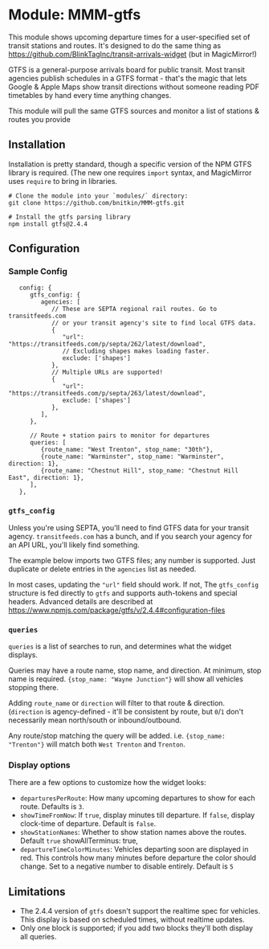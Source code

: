 # Module: MMM-gtfs

This module shows upcoming departure times for a user-specified
set of transit stations and routes. It's designed to do the same thing as
https://github.com/BlinkTagInc/transit-arrivals-widget (but in MagicMirror!)

GTFS is a general-purpose arrivals board for public transit.
Most transit agencies publish schedules in a GTFS format - that's
the magic that lets Google & Apple Maps show transit directions without
someone reading PDF timetables by hand every time anything changes.

This module will pull the same GTFS sources and monitor a list of
stations & routes you provide


## Installation

Installation is pretty standard, though a specific version of the NPM GTFS library
is required. (The new one requires `import` syntax, and MagicMirror uses `require`
to bring in libraries.

```
# Clone the module into your `modules/` directory:
git clone https://github.com/bnitkin/MMM-gtfs.git

# Install the gtfs parsing library
npm install gtfs@2.4.4
```

## Configuration

### Sample Config
```
   config: {
      gtfs_config: {
         agencies: [
            // These are SEPTA regional rail routes. Go to transitfeeds.com
            // or your transit agency's site to find local GTFS data.
            {
               "url": "https://transitfeeds.com/p/septa/262/latest/download",
               // Excluding shapes makes loading faster.
               exclude: ['shapes']
            },
            // Multiple URLs are supported!
            {
               "url": "https://transitfeeds.com/p/septa/263/latest/download",
               exclude: ['shapes']
            },
         ],
      },

      // Route + station pairs to monitor for departures
      queries: [
         {route_name: "West Trenton", stop_name: "30th"},
         {route_name: "Warminster", stop_name: "Warminster", direction: 1},
         {route_name: "Chestnut Hill", stop_name: "Chestnut Hill East", direction: 1},
      ],
   },
```

### `gtfs_config`
 Unless you're using SEPTA, you'll need to find GTFS
data for your transit agency. `transitfeeds.com` has a bunch, and if you
search your agency for an API URL, you'll likely find something.

The example below imports two GTFS files; any number is supported. Just duplicate or
delete entries in the `agencies` list as needed.

In most cases, updating the `"url"` field should work. If not, The `gtfs_config`
structure is fed directly to `gtfs` and supports auth-tokens and special headers.
Advanced details are described at
https://www.npmjs.com/package/gtfs/v/2.4.4#configuration-files

### `queries`
`queries` is a list of searches to run, and determines what the widget displays.

Queries may have a route name, stop name, and direction. At minimum, stop name
is required. `{stop_name: "Wayne Junction"}` will show all vehicles stopping there.

Adding `route_name` or `direction` will filter to that route & direction.
(`direction` is agency-defined - it'll be consistent by route, but `0`/`1`
don't necessarily mean north/south or inbound/outbound.

Any route/stop matching the query will be added. i.e. `{stop_name: "Trenton"}`
will match both `West Trenton` and `Trenton`.

### Display options
There are a few options to customize how the widget looks:

 - `departuresPerRoute`: How many upcoming departures to show for each route.
   Defaults is `3`.
 - `showTimeFromNow`: If `true`, display minutes till departure. If `false`, display
   clock-time of departure. Default is `false`.
 - `showStationNames`: Whether to show station names above the routes. Default `true`
      showAllTerminus: true,
 - `departureTimeColorMinutes`: Vehicles departing soon are displayed in red. This
   controls how many minutes before departure the color should change. Set to a negative
   number to disable entirely. Default is `5`

## Limitations
 - The 2.4.4 version of `gtfs` doesn't support the realtime spec for vehicles.
   This display is based on scheduled times, without realtime updates.
 - Only one block is supported; if you add two blocks they'll both display all queries.
